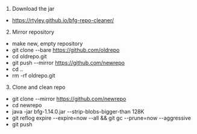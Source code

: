 
1. Download the jar
* https://rtyley.github.io/bfg-repo-cleaner/

2. Mirror repository
* make new, empty repository
* git clone --bare https://github.com/oldrepo
* cd oldrepo.git
* git push --mirror https://github.com/newrepo
* cd ..
* rm -rf oldrepo.git

3. Clone and clean repo
* git clone --mirror https://github.com/newrepo
* cd newrepo
* java -jar bfg-1.14.0.jar --strip-blobs-bigger-than 128K
* git reflog expire --expire=now --all && git gc --prune=now --aggressive
* git push

